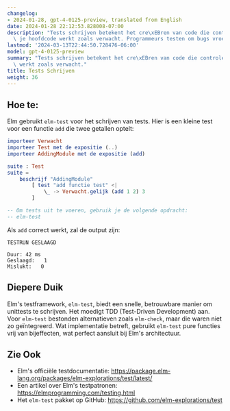 ```yaml
---
changelog:
- 2024-01-28, gpt-4-0125-preview, translated from English
date: 2024-01-28 22:12:53.828008-07:00
description: "Tests schrijven betekent het cre\xEBren van code die controleert of\
  \ je hoofdcode werkt zoals verwacht. Programmeurs testen om bugs vroeg op te sporen,\u2026"
lastmod: '2024-03-13T22:44:50.728476-06:00'
model: gpt-4-0125-preview
summary: "Tests schrijven betekent het cre\xEBren van code die controleert of je hoofdcode\
  \ werkt zoals verwacht."
title: Tests Schrijven
weight: 36
---
```


## Hoe te:
Elm gebruikt `elm-test` voor het schrijven van tests. Hier is een kleine test voor een functie `add` die twee getallen optelt:

```Elm
importeer Verwacht
importeer Test met de expositie (..)
importeer AddingModule met de expositie (add)

suite : Test
suite =
    beschrijf "AddingModule"
        [ test "add functie test" <|
            \_ -> Verwacht.gelijk (add 1 2) 3
        ]

-- Om tests uit te voeren, gebruik je de volgende opdracht:
-- elm-test
```

Als `add` correct werkt, zal de output zijn:

```
TESTRUN GESLAAGD

Duur: 42 ms
Geslaagd:   1
Mislukt:   0
```

## Diepere Duik
Elm's testframework, `elm-test`, biedt een snelle, betrouwbare manier om unittests te schrijven. Het moedigt TDD (Test-Driven Development) aan. Voor `elm-test` bestonden alternatieven zoals `elm-check`, maar die waren niet zo geïntegreerd. Wat implementatie betreft, gebruikt `elm-test` pure functies vrij van bijeffecten, wat perfect aansluit bij Elm's architectuur.

## Zie Ook
- Elm's officiële testdocumentatie: https://package.elm-lang.org/packages/elm-explorations/test/latest/
- Een artikel over Elm's testpatronen: https://elmprogramming.com/testing.html
- Het `elm-test` pakket op GitHub: https://github.com/elm-explorations/test
